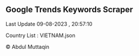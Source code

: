 

## Google Trends Keywords Scraper 
 
Last Update 09-08-2023 , 20:57:10

Country List :
VIETNAM.json



© Abdul Muttaqin 

